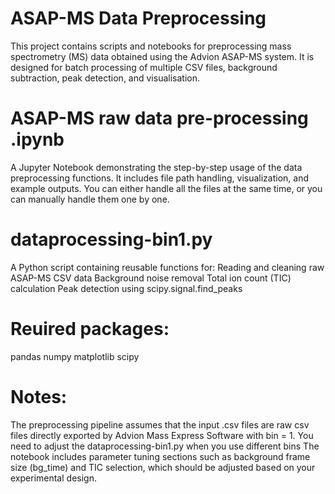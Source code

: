 # ASAP-MS Data Preprocessing

This project contains scripts and notebooks for preprocessing mass spectrometry (MS) data obtained using the Advion ASAP-MS system. It is designed for batch processing of multiple CSV files, background subtraction, peak detection, and visualisation.

# ASAP-MS raw data pre-processing .ipynb
  A Jupyter Notebook demonstrating the step-by-step usage of the data preprocessing functions. It includes file path handling, visualization, and example outputs. You can either handle all the files at the same time, or you can manually handle them one by one.
  
# dataprocessing-bin1.py
  A Python script containing reusable functions for:
    Reading and cleaning raw ASAP-MS CSV data
    Background noise removal
    Total ion count (TIC) calculation
    Peak detection using scipy.signal.find_peaks

# Reuired packages:
pandas
numpy
matplotlib
scipy

# Notes:
The preprocessing pipeline assumes that the input .csv files are raw csv files directly exported by Advion Mass Express Software with bin = 1.
You need to adjust the dataprocessing-bin1.py when you use different bins
The notebook includes parameter tuning sections such as background frame size (bg_time) and TIC selection, which should be adjusted based on your experimental design.

